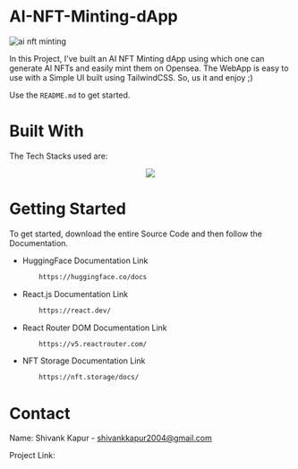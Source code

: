 # AI-NFT-Minting-dApp
![ai nft minting](https://github.com/ShivankK26/AI-NFT-Minting-dApp/assets/115289871/ca064943-5096-4eda-807b-8ebf648f0c2c)




In this Project, I've built an AI NFT Minting dApp using which one can generate AI NFTs and easily mint them on Opensea. The WebApp is easy to use with a Simple UI built using TailwindCSS. So, us it and enjoy ;)

Use the `README.md` to get started.



<!-- BUILT WITH -->
# Built With

The Tech Stacks used are:

<div align="center">
<a href="https://skillicons.dev">
    <img src="https://skillicons.dev/icons?i=html,tailwind,react,js" />
</a>
</div>



<!-- GETTING STARTED -->
# Getting Started
To get started, download the entire Source Code and then follow the Documentation.

  
* HuggingFace Documentation Link

  ```sh
      https://huggingface.co/docs
  ```

* React.js Documentation Link

  ```sh
      https://react.dev/
  ```  

* React Router DOM Documentation Link

  ```sh
      https://v5.reactrouter.com/
  ```

* NFT Storage Documentation Link

  ```sh
      https://nft.storage/docs/
  ```  


<!-- CONTACT -->
# Contact

Name: Shivank Kapur - shivankkapur2004@gmail.com

Project Link: 
